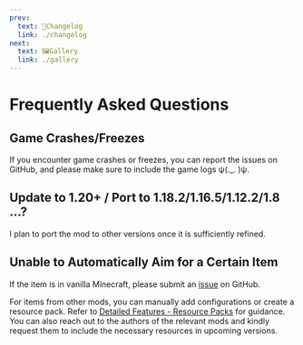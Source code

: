 ```yaml
---
prev:
  text: 📝Changelog
  link: ./changelog
next:
  text: 🖼Gallery
  link: ./gallery
---
```


# Frequently Asked Questions

## Game Crashes/Freezes

If you encounter game crashes or freezes, you can report the issues on GitHub, and please make sure to include the game logs ψ(._. )ψ.

## Update to 1.20+ / Port to 1.18.2/1.16.5/1.12.2/1.8 ...?

I plan to port the mod to other versions once it is sufficiently refined.

## Unable to Automatically Aim for a Certain Item

If the item is in vanilla Minecraft, please submit an [issue](https://github.com/LEAWIND/Third-Person/issues) on GitHub.

For items from other mods, you can manually add configurations or create a resource pack. Refer to [Detailed Features - Resource Packs](./details#resource-packs) for guidance. You can also reach out to the authors of the relevant mods and kindly request them to include the necessary resources in upcoming versions.

